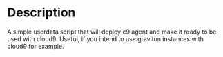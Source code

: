 # Description

A simple userdata script that will deploy c9 agent and make it ready to be used with cloud9. Useful, if you intend to use graviton instances with cloud9 for example.
